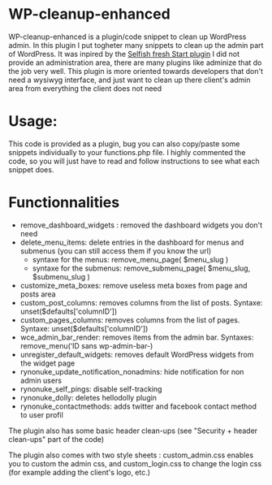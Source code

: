 WP-cleanup-enhanced
===================

WP-cleanup-enhanced is a plugin/code snippet to clean up WordPress admin.
In this plugin I put togheter many snippets to clean up the admin part of WordPress. It was inpired by the <a href="http://wordpress.org/extend/plugins/selfish-fresh-start/">Selfish fresh Start plugin</a>
I did not provide an administration area, there are many plugins like adminize that do the job very well. This plugin is more oriented towards developers that don't need a wysiwyg interface, and just want to clean up there client's admin area from everything the client does not need

Usage: 
===================

This code is provided as a plugin, bug you can also copy/paste some snippets individually to your functions.php file. 
I highly commented the code, so you will just have to read and follow instructions to see what each snippet does.

Functionnalities
===================
- remove_dashboard_widgets  : removed the dashboard widgets you don't need
- delete_menu_items: delete entries in the dashboard for menus and submenus (you can still access them if you know the url) 
	- syntaxe for the menus:  remove_menu_page( $menu_slug )
	- syntaxe for the submenus: remove_submenu_page( $menu_slug, $submenu_slug )
- customize_meta_boxes: remove useless meta boxes from page and posts area
- custom_post_columns: removes columns from the list of posts. Syntaxe: unset($defaults['columnID'])
- custom_pages_columns: removes columns from the list of pages. Syntaxe: unset($defaults['columnID'])
- wce_admin_bar_render:  removes items from the admin bar. Syntaxes: remove_menu(‘ID sans wp-admin-bar-)
- unregister_default_widgets: removes default WordPress widgets from the widget page
- rynonuke_update_notification_nonadmins: hide notification for non admin users
- rynonuke_self_pings: disable self-tracking
- rynonuke_dolly: deletes hellodolly plugin
- rynonuke_contactmethods: adds twitter and facebook contact method to user profil

The plugin also has some basic header clean-ups (see "Security + header clean-ups" part of the code)

The plugin also comes with two style sheets : custom_admin.css enables you to custom the admin css, and custom_login.css to change the login css (for example adding the client's logo, etc.)
